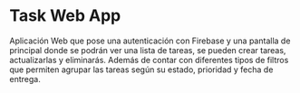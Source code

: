 # Task Web App

Aplicación Web que pose una autenticación con Firebase y una pantalla de principal
donde se podrán ver una lista de tareas, se pueden crear tareas, actualizarlas y eliminarás.
Además de contar con diferentes tipos de filtros que permiten agrupar las tareas según su estado, prioridad y fecha de entrega.
